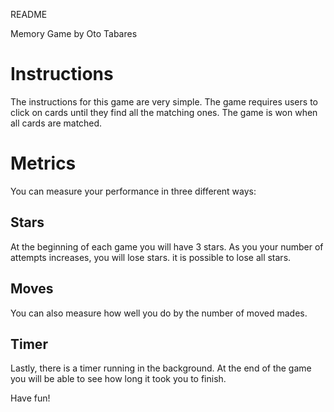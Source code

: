 README

Memory Game
by Oto Tabares


# Instructions
The instructions for this game are very simple. The game requires users to click on cards until they find all the matching ones. The game is won when all cards are matched.



# Metrics
You can measure your performance in three different ways:

## Stars
At the beginning of each game you will have 3 stars. As you your number of attempts increases, you will lose stars. it is possible to lose all stars.

## Moves
You can also measure how well you do by the number of moved mades.

## Timer
Lastly, there is a timer running in the background. At the end of the game you will be able to see how long it took you to finish.



Have fun! 